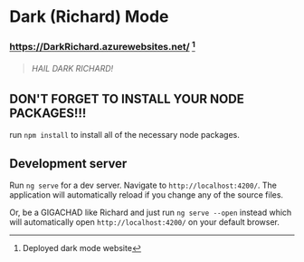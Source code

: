 # Dark (Richard) Mode

### https://DarkRichard.azurewebsites.net/ [^1]

>###### HAIL DARK RICHARD!

[^1]: Deployed dark mode website

## DON'T FORGET TO INSTALL YOUR NODE PACKAGES!!!

run `npm install` to install all of the necessary node packages.

## Development server

Run `ng serve` for a dev server. Navigate to `http://localhost:4200/`. The application will automatically reload if you change any of the source files.

Or, be a GIGACHAD like Richard and just run `ng serve --open` instead which will automatically open `http://localhost:4200/` on your default browser. 